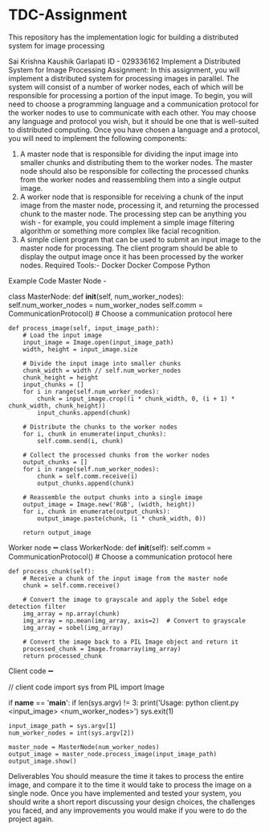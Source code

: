 # TDC-Assignment
This repository has the implementation logic for building a distributed system for image processing

 Sai Krishna Kaushik Garlapati
ID - 029336162
Implement a Distributed System for Image Processing
Assignment: 
In this assignment, you will implement a distributed system for processing images in parallel. The system will consist of a number of worker nodes, each of which will be responsible for processing a portion of the input image.
To begin, you will need to choose a programming language and a communication protocol for the worker nodes to use to communicate with each other. You may choose any language and protocol you wish, but it should be one that is well-suited to distributed computing.
Once you have chosen a language and a protocol, you will need to implement the following components:
1.	A master node that is responsible for dividing the input image into smaller chunks and distributing them to the worker nodes. The master node should also be responsible for collecting the processed chunks from the worker nodes and reassembling them into a single output image.
2.	A worker node that is responsible for receiving a chunk of the input image from the master node, processing it, and returning the processed chunk to the master node. The processing step can be anything you wish - for example, you could implement a simple image filtering algorithm or something more complex like facial recognition.
3.	A simple client program that can be used to submit an input image to the master node for processing. The client program should be able to display the output image once it has been processed by the worker nodes.
 Required Tools:-
Docker
Docker Compose
Python

Example Code 
Master Node -

class MasterNode:
    def __init__(self, num_worker_nodes):
        self.num_worker_nodes = num_worker_nodes
        self.comm = CommunicationProtocol()  # Choose a communication protocol here
    
    def process_image(self, input_image_path):
        # Load the input image
        input_image = Image.open(input_image_path)
        width, height = input_image.size
        
        # Divide the input image into smaller chunks
        chunk_width = width // self.num_worker_nodes
        chunk_height = height
        input_chunks = []
        for i in range(self.num_worker_nodes):
            chunk = input_image.crop((i * chunk_width, 0, (i + 1) * chunk_width, chunk_height))
            input_chunks.append(chunk)
        
        # Distribute the chunks to the worker nodes
        for i, chunk in enumerate(input_chunks):
            self.comm.send(i, chunk)
        
        # Collect the processed chunks from the worker nodes
        output_chunks = []
        for i in range(self.num_worker_nodes):
            chunk = self.comm.receive(i)
            output_chunks.append(chunk)
        
        # Reassemble the output chunks into a single image
        output_image = Image.new('RGB', (width, height))
        for i, chunk in enumerate(output_chunks):
            output_image.paste(chunk, (i * chunk_width, 0))
        
        return output_image

Worker node ➖
class WorkerNode:
    def __init__(self):
        self.comm = CommunicationProtocol()  # Choose a communication protocol here
    
    def process_chunk(self):
        # Receive a chunk of the input image from the master node
        chunk = self.comm.receive()
        
        # Convert the image to grayscale and apply the Sobel edge detection filter
        img_array = np.array(chunk)
        img_array = np.mean(img_array, axis=2)  # Convert to grayscale
        img_array = sobel(img_array)
        
        # Convert the image back to a PIL Image object and return it
        processed_chunk = Image.fromarray(img_array)
        return processed_chunk

Client code ➖

// client code
import sys
from PIL import Image

if __name__ == '__main__':
    if len(sys.argv) != 3:
        print('Usage: python client.py <input_image> <num_worker_nodes>')
        sys.exit(1)
    
    input_image_path = sys.argv[1]
    num_worker_nodes = int(sys.argv[2])
    
    master_node = MasterNode(num_worker_nodes)
    output_image = master_node.process_image(input_image_path)
    output_image.show()


Deliverables
You should measure the time it takes to process the entire image, and compare it to the time it would take to process the image on a single node.
Once you have implemented and tested your system, you should write a short report discussing your design choices, the challenges you faced, and any improvements you would make if you were to do the project again.


